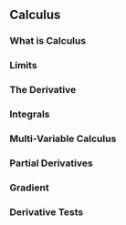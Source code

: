 ## Calculus

### What is Calculus

### Limits

### The Derivative

### Integrals

### Multi-Variable Calculus

### Partial Derivatives

### Gradient

### Derivative Tests